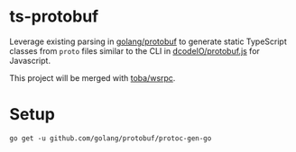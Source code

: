 # ts-protobuf
Leverage existing parsing in [golang/protobuf](https://github.com/golang/protobuf) to generate static TypeScript classes from `proto` files similar to the CLI in [dcodeIO/protobuf.js](https://github.com/dcodeIO/ProtoBuf.js/) for Javascript.

This project will be merged with [toba/wsrpc](https://github.com/toba/wsrpc).

# Setup
```
go get -u github.com/golang/protobuf/protoc-gen-go
```
